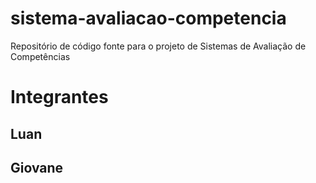# sistema-avaliacao-competencia
Repositório de código fonte para o projeto de Sistemas de Avaliação de Competências

# Integrantes
## Luan
## Giovane
